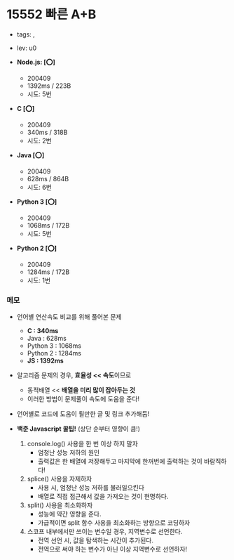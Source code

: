 # 15552 빠른 A+B
 - tags: ,
 - lev: u0

- **Node.js: [:o:]**
  - 200409
  - 1392ms / 223B
  - 시도: 5번

- **C [:o:]**
  - 200409
  - 340ms / 318B
  - 시도: 2번
  
- **Java [:o:]**
  - 200409
  - 628ms / 864B
  - 시도: 6번

- **Python 3 [:o:]**
  - 200409
  - 1068ms / 172B
  - 시도: 5번

- **Python 2 [:o:]**
  - 200409
  - 1284ms / 172B
  - 시도: 1번


### 메모
 - 언어별 연산속도 비교를 위해 풀어본 문제
    - **C : 340ms**
    - Java : 628ms
    - Python 3 : 1068ms
    - Python 2 : 1284ms
    - **JS : 1392ms**

 -  알고리즘 문제의 경우, **효율성 << 속도**이므로
    - 동적배열 << **배열을 미리 많이 잡아두는 것**
    - 이러한 방법이 문제풀이 속도에 도움을 준다!

 - 언어별로 코드에 도움이 될만한 글 및 링크 추가해둠!

 - **백준 Javascript 꿀팁!** (상단 순부터 영향이 큼!)
   1. console.log() 사용을 한 번 이상 하지 말자
      - 엄청난 성능 저하의 원인
      - 출력값은 한 배열에 저장해두고 마지막에 한꺼번에 출력하는 것이 바람직하다!
   2. splice() 사용을 자제하자
      - 사용 시, 엄청난 성능 저하를 불러일으킨다
      - 배열로 직접 접근해서 값을 가져오는 것이 현명하다.
   3. split() 사용을 최소화하자
      - 성능에 약간 영향을 준다.
      - 가급적이면 split 함수 사용을 최소화하는 방향으로 코딩하자
   4. 스코프 내부에서만 쓰이는 변수일 경우, 지역변수로 선언한다.
      - 전역 선언 시, 값을 탐색하는 시간이 추가된다.
      - 전역으로 써야 하는 변수가 아닌 이상 지역변수로 선언하자!

